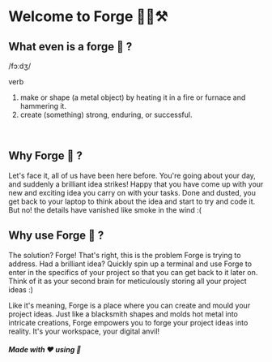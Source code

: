# Welcome to Forge 🌋🔥⚒️

## What even is a forge 🤨 ? 
/fɔːdʒ/ <br>

verb <br>
1. make or shape (a metal object) by heating it in a fire or furnace and hammering it. <br>
2. create (something) strong, enduring, or successful.

<br>

## Why Forge 🤔 ?
Let's face it, all of us have been here before. You're going about your day, and suddenly a brilliant idea strikes! Happy that you have come up with your new and exciting idea you carry on with your tasks. Done and dusted, you get back to your laptop to think about the idea and start to try and code it. But no! the details have vanished like smoke in the wind :(

##  Why use Forge 🤯 ?
The solution? Forge! That's right, this is the problem Forge is trying to address. Had a brilliant idea? Quickly spin up a terminal and use Forge to enter in the specifics of your project so that you can get back to it later on. Think of it as your second brain for meticulously storing all your project ideas :)

 Like it's meaning, Forge is a place where you can create and mould your project ideas. Just like a blacksmith shapes and molds hot metal into intricate creations, Forge empowers you to forge your project ideas into reality. It's your workspace, your digital anvil!
<br> 

##### Made with ❤︎ using 🐍